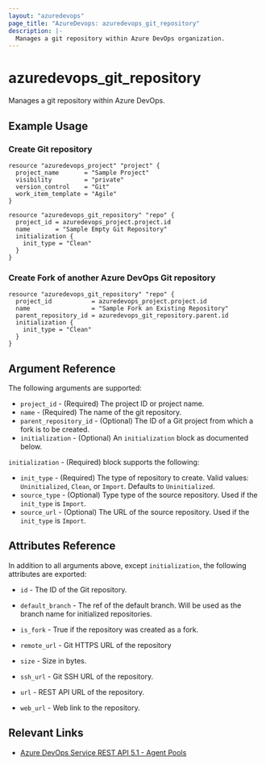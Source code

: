```yaml
---
layout: "azuredevops"
page_title: "AzureDevops: azuredevops_git_repository"
description: |-
  Manages a git repository within Azure DevOps organization.
---
```


# azuredevops_git_repository

Manages a git repository within Azure DevOps.

## Example Usage

### Create Git repository

```hcl
resource "azuredevops_project" "project" {
  project_name       = "Sample Project"
  visibility         = "private"
  version_control    = "Git"
  work_item_template = "Agile"
}

resource "azuredevops_git_repository" "repo" {
  project_id = azuredevops_project.project.id
  name       = "Sample Empty Git Repository"
  initialization {
    init_type = "Clean"
  }
}
```

### Create Fork of another Azure DevOps Git repository

```hcl
resource "azuredevops_git_repository" "repo" {
  project_id           = azuredevops_project.project.id
  name                 = "Sample Fork an Existing Repository"
  parent_repository_id = azuredevops_git_repository.parent.id
  initialization {
    init_type = "Clean"
  }
}
```

## Argument Reference

The following arguments are supported:

- `project_id` - (Required) The project ID or project name.
- `name` - (Required) The name of the git repository.
- `parent_repository_id` - (Optional) The ID of a Git project from which a fork is to be created.
- `initialization` - (Optional) An `initialization` block as documented below.

`initialization` - (Required) block supports the following:

- `init_type` - (Required) The type of repository to create. Valid values: `Uninitialized`, `Clean`, or `Import`. Defaults to `Uninitialized`.
- `source_type` - (Optional) Type type of the source repository. Used if the `init_type` is `Import`.
- `source_url` - (Optional) The URL of the source repository. Used if the `init_type` is `Import`.

## Attributes Reference

In addition to all arguments above, except `initialization`, the following attributes are exported:

- `id` - The ID of the Git repository.

- `default_branch` - The ref of the default branch. Will be used as the branch name for initialized repositories.
- `is_fork` - True if the repository was created as a fork.
- `remote_url` - Git HTTPS URL of the repository
- `size` - Size in bytes.
- `ssh_url` - Git SSH URL of the repository.
- `url` - REST API URL of the repository.
- `web_url` - Web link to the repository.

## Relevant Links

- [Azure DevOps Service REST API 5.1 - Agent Pools](https://docs.microsoft.com/en-us/rest/api/azure/devops/git/repositories?view=azure-devops-rest-5.1)
